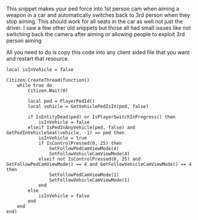 This snippet makes your ped force into 1st person cam when aiming a weapon in a car and automatically switches back to 3rd person when they stop aiming. This should work for all seats in the car as well not just the driver. I saw a few other old snippets but those all had small issues like not switching back the camera after aiming or allowing people to exploit 3rd person aiming

All you need to do is copy this code into any client sided file that you want and restart that resource.

```
local isInVehicle = false

Citizen.CreateThread(function()
    while true do
        Citizen.Wait(0)

        local ped = PlayerPedId()
        local vehicle = GetVehiclePedIsIn(ped, false)

        if IsEntityDead(ped) or IsPlayerSwitchInProgress() then
            isInVehicle = false
        elseif IsPedInAnyVehicle(ped, false) and GetPedInVehicleSeat(vehicle, -1) == ped then
            isInVehicle = true
            if IsControlPressed(0, 25) then
                SetFollowPedCamViewMode(4)
                SetFollowVehicleCamViewMode(4)
            elseif not IsControlPressed(0, 25) and GetFollowPedCamViewMode() == 4 and GetFollowVehicleCamViewMode() == 4 then
                SetFollowPedCamViewMode(1)
                SetFollowVehicleCamViewMode(1)
            end
        else
            isInVehicle = false
        end
    end
end)
```